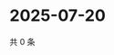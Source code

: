 # 2025-07-20

共 0 条

<!-- BEGIN ZHIHUQUESTIONS -->
<!-- 最后更新时间 Sun Jul 20 2025 11:39:42 GMT+0800 (China Standard Time) -->

<!-- END ZHIHUQUESTIONS -->
